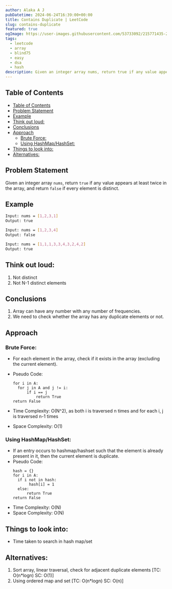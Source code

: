 ```yaml
---
author: Alaka A J
pubDatetime: 2024-06-24T16:39:00+00:00
title: Contains Duplicate | LeetCode
slug: contains-duplicate
featured: true
ogImage: https://user-images.githubusercontent.com/53733092/215771435-25408246-2309-4f8b-a781-1f3d93bdf0ec.png
tags:
  - leetcode
  - array
  - blind75
  - easy
  - dsa
  - hash
description: Given an integer array nums, return true if any value appears at least twice in the array, and return false if every element is distinct.
---
```


## Table of Contents

- [Table of Contents](#table-of-contents)
- [Problem Statement](#problem-statement)
- [Example](#example)
- [Think out loud:](#think-out-loud)
- [Conclusions](#conclusions)
- [Approach](#approach)
  - [Brute Force:](#brute-force)
  - [Using HashMap/HashSet:](#using-hashmaphashset)
- [Things to look into:](#things-to-look-into)
- [Alternatives:](#alternatives)

## Problem Statement

Given an integer array `nums`, return `true` if any value appears at least twice in the array, and return `false` if every element is distinct.

## Example

```bash
Input: nums = [1,2,3,1]
Output: true

Input: nums = [1,2,3,4]
Output: false

Input: nums = [1,1,1,3,3,4,3,2,4,2]
Output: true
```

## Think out loud:

1. Not distinct
2. Not N-1 distinct elements

## Conclusions

1. Array can have any number with any number of frequencies.
2. We need to check whether the array has any duplicate elements or not.

## Approach

### Brute Force:

- For each element in the array, check if it exists in the array (excluding the current element).
- Pseudo Code:

  ```
  for i in A:
  	for j in A and j != i:
  		if i == j
  			return True
  return False
  ```

- Time Complexity: O(N^2), as both i is traversed n times and for each i, j is traversed n-1 times
- Space Complexity: O(1)

### Using HashMap/HashSet:

- If an entry occurs to hashmap/hashset such that the element is already present in it, then the current element is duplicate.
- Pseudo Code:
  ```
  hash = {}
  for i in A:
  	if i not in hash:
  		 hash[i] = 1
  	else:
  		return True
  return False
  ```
- Time Complexity: O(N)
- Space Complexity: O(N)

## Things to look into:

- Time taken to search in hash map/set

## Alternatives:

1. Sort array, linear traversal, check for adjacent duplicate elements [TC: O(n*logn) SC: O(1)]
2. Using ordered map and set [TC: O(n*logn) SC: O(n)]
